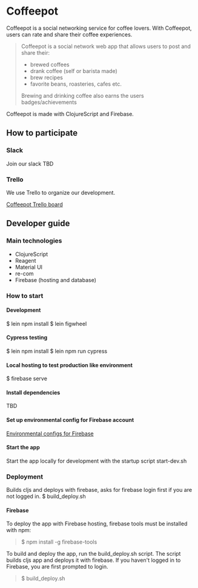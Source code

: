 # Coffeepot
Coffeepot is a social networking service for coffee lovers. With Coffeepot, users can rate and share their coffee experiences. 
  > Coffeepot is a social network web app that allows users to post and share their:
  > - brewed coffees
  > - drank coffee (self or barista made)
  > - brew recipes
  > - favorite beans, roasteries, cafes etc.
  >  
  >  Brewing and drinking coffee also earns the users badges/achievements

Coffeepot is made with ClojureScript and Firebase.

## How to participate
### Slack
Join our slack TBD
### Trello

We use Trello to organize our development.

[Coffeepot Trello board](https://trello.com/b/mRJY0Av7/coffeepot)

## Developer guide

### Main technologies

 - ClojureScript
 - Reagent
 - Material UI
 - re-com
 - Firebase (hosting and database)

### How to start

#### Development

$ lein npm install
$ lein figwheel

#### Cypress testing
$ lein npm install
$ lein npm run cypress

#### Local hosting to test production like environment
$ firebase serve

#### Install dependencies

TBD

#### Set up environmental config for Firebase account

[Environmental configs for Firebase](config/README.md#firebase)

#### Start the app
Start the app locally for development with the startup script start-dev.sh

### Deployment
Builds cljs and deploys with firebase, asks for firebase login first if you are not logged in.
$ build_deploy.sh
#### Firebase
 
To deploy the app with Firebase hosting, firebase tools must be installed with npm:
   > $ npm install -g firebase-tools

To build and deploy the app, run the build_deploy.sh script. The script builds cljs app and deploys it with firebase. If you haven't logged in to Firebase, you are first prompted to login.
  >$ build_deploy.sh
